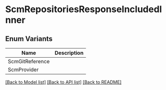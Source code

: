 # ScmRepositoriesResponseIncludedInner

## Enum Variants

| Name | Description |
|---- | -----|
| ScmGitReference |  |
| ScmProvider |  |

[[Back to Model list]](../README.md#documentation-for-models) [[Back to API list]](../README.md#documentation-for-api-endpoints) [[Back to README]](../README.md)


